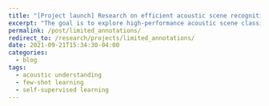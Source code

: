 ```yaml
---
title: "[Project launch] Research on efficient acoustic scene recognition based on deep learning"
excerpt: "The goal is to explore high-performance acoustic scene classification (ASC) technologies at a low computational cost."
permalink: /post/limited_annotations/
redirect_to: /research/projects/limited_annotations/
date: 2021-09-21T15:34:30-04:00
categories:
  - blog
tags:
  - acoustic understanding
  - few-shot learning
  - self-supervised learning
---
```

